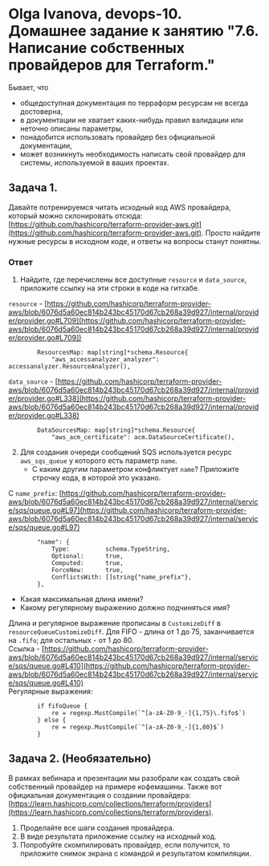 # Olga Ivanova, devops-10. Домашнее задание к занятию "7.6. Написание собственных провайдеров для Terraform."

Бывает, что
* общедоступная документация по терраформ ресурсам не всегда достоверна,
* в документации не хватает каких-нибудь правил валидации или неточно описаны параметры,
* понадобится использовать провайдер без официальной документации,
* может возникнуть необходимость написать свой провайдер для системы, используемой в ваших проектах.

## Задача 1.
Давайте потренируемся читать исходный код AWS провайдера, который можно склонировать отсюда:
[https://github.com/hashicorp/terraform-provider-aws.git](https://github.com/hashicorp/terraform-provider-aws.git).
Просто найдите нужные ресурсы в исходном коде, и ответы на вопросы станут понятны.

### Ответ
1. Найдите, где перечислены все доступные `resource` и `data_source`, приложите ссылку на эти строки в коде на гитхабе.

`resource` - [https://github.com/hashicorp/terraform-provider-aws/blob/6076d5a60ec814b243bc45170d67cb268a39d927/internal/provider/provider.go#L709](https://github.com/hashicorp/terraform-provider-aws/blob/6076d5a60ec814b243bc45170d67cb268a39d927/internal/provider/provider.go#L709])
```
		ResourcesMap: map[string]*schema.Resource{
			"aws_accessanalyzer_analyzer": accessanalyzer.ResourceAnalyzer(),
```
   `data_source` - [https://github.com/hashicorp/terraform-provider-aws/blob/6076d5a60ec814b243bc45170d67cb268a39d927/internal/provider/provider.go#L338](https://github.com/hashicorp/terraform-provider-aws/blob/6076d5a60ec814b243bc45170d67cb268a39d927/internal/provider/provider.go#L338)
```
		DataSourcesMap: map[string]*schema.Resource{
			"aws_acm_certificate": acm.DataSourceCertificate(),
```

2. Для создания очереди сообщений SQS используется ресурс `aws_sqs_queue` у которого есть параметр `name`.
   * С каким другим параметром конфликтует `name`? Приложите строчку кода, в которой это указано.

С `name_prefix`: [https://github.com/hashicorp/terraform-provider-aws/blob/6076d5a60ec814b243bc45170d67cb268a39d927/internal/service/sqs/queue.go#L97](https://github.com/hashicorp/terraform-provider-aws/blob/6076d5a60ec814b243bc45170d67cb268a39d927/internal/service/sqs/queue.go#L97)
```
		"name": {
			Type:          schema.TypeString,
			Optional:      true,
			Computed:      true,
			ForceNew:      true,
			ConflictsWith: []string{"name_prefix"},
		},
```
   * Какая максимальная длина имени?
   * Какому регулярному выражению должно подчиняться имя?

Длина и регулярное выражение прописаны в `CustomizeDiff` в `resourceQueueCustomizeDiff`. Для FIFO - длина от 1 до 75, заканчивается на `.fifo`; для остальных - от 1 до 80.   
Ссылка - [https://github.com/hashicorp/terraform-provider-aws/blob/6076d5a60ec814b243bc45170d67cb268a39d927/internal/service/sqs/queue.go#L410](https://github.com/hashicorp/terraform-provider-aws/blob/6076d5a60ec814b243bc45170d67cb268a39d927/internal/service/sqs/queue.go#L410)  
Регулярные выражения:  
```
		if fifoQueue {
			re = regexp.MustCompile(`^[a-zA-Z0-9_-]{1,75}\.fifo$`)
		} else {
			re = regexp.MustCompile(`^[a-zA-Z0-9_-]{1,80}$`)
		}
```

## Задача 2. (Необязательно)
В рамках вебинара и презентации мы разобрали как создать свой собственный провайдер на примере кофемашины.
Также вот официальная документация о создании провайдера:
[https://learn.hashicorp.com/collections/terraform/providers](https://learn.hashicorp.com/collections/terraform/providers).

1. Проделайте все шаги создания провайдера.
2. В виде результата приложение ссылку на исходный код.
3. Попробуйте скомпилировать провайдер, если получится, то приложите снимок экрана с командой и результатом компиляции.  